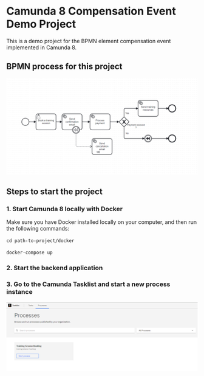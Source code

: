 # Camunda 8 Compensation Event Demo Project
This is a demo project for the BPMN element compensation event implemented in Camunda 8.

## BPMN process for this project
![](img/training-session-booking-process.PNG)

## Steps to start the project
### 1. Start Camunda 8 locally with Docker
Make sure you have Docker installed locally on your computer, and then run the following commands:

`cd path-to-project/docker`

`docker-compose up`

### 2. Start the backend application

### 3. Go to the Camunda Tasklist and start a new process instance
![](img/camunda-tasklist.PNG)


